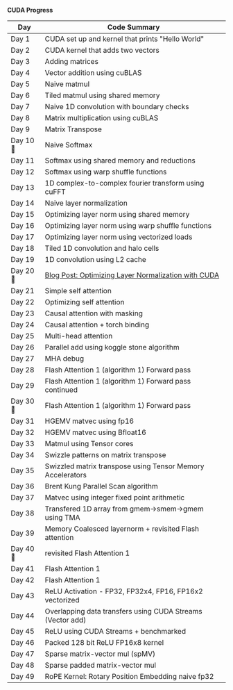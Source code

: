 **CUDA Progress**

| **Day**    | **Code Summary**                                                   |
|------------|--------------------------------------------------------------------|
| Day 1      |  CUDA set up and kernel that prints "Hello World"                  |
| Day 2      |  CUDA kernel that adds two vectors                                 |
| Day 3      |  Adding matrices                                                   |
| Day 4      |  Vector addition using cuBLAS                                      |
| Day 5      |  Naive matmul                                                      |
| Day 6      |  Tiled matmul using shared memory                                  |
| Day 7      |  Naive 1D convolution with boundary checks                         |
| Day 8      |  Matrix multiplication using cuBLAS                                |
| Day 9      |  Matrix Transpose                                                  |
| Day 10 🥳  |  Naive Softmax                                                     |
| Day 11     |  Softmax using shared memory and reductions                        |
| Day 12     |  Softmax using warp shuffle functions                              |
| Day 13     |  1D complex-to-complex fourier transform using cuFFT               |
| Day 14     |  Naive layer normalization                                         |
| Day 15     |  Optimizing layer norm using shared memory                         |
| Day 16     |  Optimizing layer norm using warp shuffle functions                |
| Day 17     |  Optimizing layer norm using vectorized loads                      |
| Day 18     |  Tiled 1D convolution and halo cells                               |
| Day 19     |  1D convolution using L2 cache                                     |
| Day 20 🥳  |  [Blog Post: Optimizing Layer Normalization with CUDA](https://aryagxr.com/blogs/cuda-optimizing-layernorm) |
| Day 21     |  Simple self attention                                             |
| Day 22     |  Optimizing self attention                                         |
| Day 23     |  Causal attention with masking                                     |
| Day 24     |  Causal attention + torch binding                                  |
| Day 25     |  Multi-head attention                                              |
| Day 26     |  Parallel add using koggle stone algorithm                         |
| Day 27     |  MHA debug                                                         |
| Day 28     |  Flash Attention 1 (algorithm 1) Forward pass                      |
| Day 29     |  Flash Attention 1 (algorithm 1) Forward pass continued            |
| Day 30 🥳  |  Flash Attention 1 (algorithm 1) Forward pass                      |
| Day 31     |  HGEMV matvec using fp16                                           |
| Day 32     |  HGEMV matvec using Bfloat16                                       |
| Day 33     |  Matmul using Tensor cores                                         |
| Day 34     |  Swizzle patterns on matrix transpose                              |
| Day 35     |  Swizzled matrix transpose using Tensor Memory Accelerators        |
| Day 36     |  Brent Kung Parallel Scan algorithm                                |
| Day 37     |  Matvec using integer fixed point arithmetic                       |
| Day 38     |  Transfered 1D array from gmem->smem->gmem using TMA               |
| Day 39     |  Memory Coalesced layernorm + revisited Flash attention            |
| Day 40 🥳  |  revisited Flash Attention 1                                       |
| Day 41     |  Flash Attention 1                                                 |
| Day 42     |  Flash Attention 1                                                 |
| Day 43     |  ReLU Activation - FP32, FP32x4, FP16, FP16x2 vectorized           |
| Day 44     |  Overlapping data transfers using CUDA Streams (Vector add)        |
| Day 45     |  ReLU using CUDA Streams + benchmarked                             |
| Day 46     |  Packed 128 bit ReLU FP16x8 kernel                                 |
| Day 47     |  Sparse matrix-vector mul (spMV)                                   |
| Day 48     |  Sparse padded matrix-vector mul                                   |
| Day 49     |  RoPE Kernel: Rotary Position Embedding naive fp32                 |

